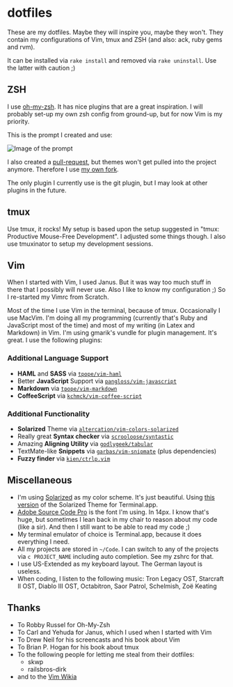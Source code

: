 # dotfiles

These are my dotfiles. Maybe they will inspire you, maybe they won't. They contain my configurations of Vim, tmux and ZSH (and also: ack, ruby gems and rvm).

It can be installed via `rake install` and removed via `rake uninstall`. Use the latter with caution ;)

## ZSH

I use [oh-my-zsh](https://github.com/robbyrussell/oh-my-zsh). It has nice plugins that are a great inspiration. I will probably set-up my own zsh config from ground-up, but for now Vim is my priority.

This is the prompt I created and use:

![Image of the prompt](https://img.skitch.com/20120605-x8nnh1x85qncw5b3mgqqngembe.jpg)

I also created a [pull-request](https://github.com/robbyrussell/oh-my-zsh/pull/1123), but themes won't get pulled into the project anymore. Therefore I use [my own fork](https://github.com/moonglum/oh-my-zsh).

The only plugin I currently use is the git plugin, but I may look at other plugins in the future.

## tmux

Use tmux, it rocks!
My setup is based upon the setup suggested in "tmux: Productive Mouse-Free Development". I adjusted some things though. I also use tmuxinator to setup my development sessions.

## Vim

When I started with Vim, I used Janus. But it was way too much stuff in there that I possibly will never use. Also I like to know my configuration ;) So I re-started my Vimrc from Scratch.

Most of the time I use Vim in the terminal, because of tmux. Occasionally I use MacVim. I'm doing all my programming (currently that's Ruby and JavaScript most of the time) and most of my writing (in Latex and Markdown) in Vim.
I'm using gmarik's vundle for plugin management. It's great. I use the following plugins:

### Additional Language Support

* **HAML** and **SASS** via [`tpope/vim-haml`](http://github.com/tpope/vim-haml)
* Better **JavaScript** Support via [`pangloss/vim-javascript`](http://github.com/pangloss/vim-javascript)
* **Markdown** via [`tpope/vim-markdown`](http://github.com/tpope/vim-markdown)
* **CoffeeScript** via [`kchmck/vim-coffee-script`](http://github.com/kchmck/vim-coffee-script)

### Additional Functionality

* **Solarized** Theme via [`altercation/vim-colors-solarized`](http://github.com/altercation/vim-colors-solarized)
* Really great **Syntax checker** via [`scrooloose/syntastic`](http://github.com/scrooloose/syntastic)
* Amazing **Aligning Utility** via [`godlygeek/tabular`](http://github.com/godlygeek/tabular)
* TextMate-like **Snippets** via [`garbas/vim-snipmate`](http://github.com/garbas/vim-snipmate) (plus dependencies)
* **Fuzzy finder** via [`kien/ctrlp.vim`](http://github.com/kien/ctrlp.vim)

## Miscellaneous

* I'm using [Solarized](http://ethanschoonover.com/solarized) as my color scheme. It's just beautiful. Using [this version](https://github.com/sorin-ionescu/solarized/blob/692b152ed669cd0435d5233515fe6d17d67fe7a7/osx-terminal.app-colors-solarized/xterm-256color/Solarized%20Dark%20xterm-256color.terminal) of the Solarized Theme for Terminal.app.
* [Adobe Source Code Pro](https://github.com/adobe/Source-Code-Pro) is the font I'm using. In 14px. I know that's huge, but sometimes I lean back in my chair to reason about my code (like a sir). And then I still want to be able to read my code ;)
* My terminal emulator of choice is Terminal.app, because it does everything I need.
* All my projects are stored in `~/Code`. I can switch to any of the projects via `c PROJECT_NAME` including auto completion. See my zshrc for that.
* I use US-Extended  as my keyboard layout. The German layout is useless.
* When coding, I listen to the following music: Tron Legacy OST, Starcraft II OST, Diablo III OST, Octabitron, Saor Patrol, Schelmish, Zoë Keating

## Thanks

* To Robby Russel for Oh-My-Zsh
* To Carl and Yehuda for Janus, which I used when I started with Vim
* To Drew Neil for his screencasts and his book about Vim
* To Brian P. Hogan for his book about tmux
* To the following people for letting me steal from their dotfiles:
  * skwp
  * railsbros-dirk
* and to the [Vim Wikia](http://vim.wikia.com/wiki/Vim_Tips_Wiki) 
